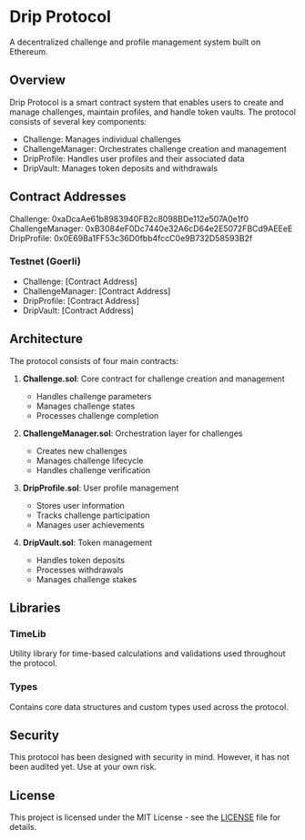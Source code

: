 # Drip Protocol

A decentralized challenge and profile management system built on Ethereum.

## Overview

Drip Protocol is a smart contract system that enables users to create and manage challenges, maintain profiles, and handle token vaults. The protocol consists of several key components:

- Challenge: Manages individual challenges
- ChallengeManager: Orchestrates challenge creation and management
- DripProfile: Handles user profiles and their associated data
- DripVault: Manages token deposits and withdrawals

## Contract Addresses

Challenge: 0xaDcaAe61b8983940FB2c8098BDe112e507A0e1f0
ChallengeManager: 0xB3084eF0Dc7440e32A6cD64e2E5072FBCd9AEEeE
DripProfile: 0x0E69Ba1FF53c36D0fbb4fccC0e9B732D58593B2f

### Testnet (Goerli)

- Challenge: [Contract Address]
- ChallengeManager: [Contract Address]
- DripProfile: [Contract Address]
- DripVault: [Contract Address]

## Architecture

The protocol consists of four main contracts:

1. **Challenge.sol**: Core contract for challenge creation and management

   - Handles challenge parameters
   - Manages challenge states
   - Processes challenge completion

2. **ChallengeManager.sol**: Orchestration layer for challenges

   - Creates new challenges
   - Manages challenge lifecycle
   - Handles challenge verification

3. **DripProfile.sol**: User profile management

   - Stores user information
   - Tracks challenge participation
   - Manages user achievements

4. **DripVault.sol**: Token management
   - Handles token deposits
   - Processes withdrawals
   - Manages challenge stakes

## Libraries

### TimeLib

Utility library for time-based calculations and validations used throughout the protocol.

### Types

Contains core data structures and custom types used across the protocol.

## Security

This protocol has been designed with security in mind. However, it has not been audited yet. Use at your own risk.

## License

This project is licensed under the MIT License - see the [LICENSE](LICENSE) file for details.
